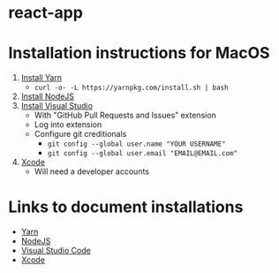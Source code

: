 # react-app

# Installation instructions for MacOS
1. [Install Yarn](https://classic.yarnpkg.com/en/docs/install/)
   * ```curl -o- -L https://yarnpkg.com/install.sh | bash```
2. [Install NodeJS](https://nodejs.org/en/download/)
3. [Install Visual Studio](https://code.visualstudio.com/)
   * With "GitHub Pull Requests and Issues" extension
   * Log into extension
   * Configure git creditionals
     * ```git config --global user.name "YOUR USERNAME"```
     * ```git config --global user.email "EMAIL@EMAIL.com"```
3. [Xcode](https://developer.apple.com/xcode/)
   * Will need a developer accounts

# Links to document installations
* [Yarn](https://classic.yarnpkg.com/en/docs/install/)
* [NodeJS](https://nodejs.org/en/download/)
* [Visual Studio Code](https://code.visualstudio.com/)
* [Xcode](https://developer.apple.com/xcode/)
